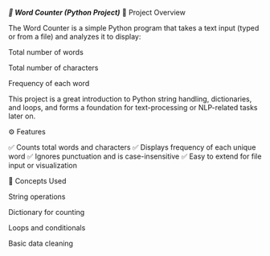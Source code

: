 ***🧮 Word Counter (Python Project)***
📖 Project Overview

The Word Counter is a simple Python program that takes a text input (typed or from a file) and analyzes it to display:

Total number of words

Total number of characters

Frequency of each word

This project is a great introduction to Python string handling, dictionaries, and loops, and forms a foundation for text-processing or NLP-related tasks later on.

⚙️ Features

✅ Counts total words and characters
✅ Displays frequency of each unique word
✅ Ignores punctuation and is case-insensitive
✅ Easy to extend for file input or visualization

🧠 Concepts Used

String operations

Dictionary for counting

Loops and conditionals

Basic data cleaning
